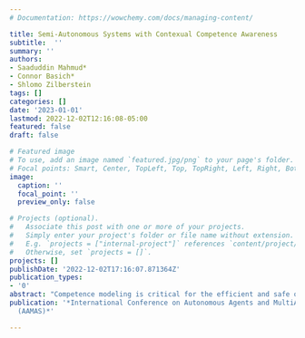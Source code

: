 ```yaml
---
# Documentation: https://wowchemy.com/docs/managing-content/

title: Semi-Autonomous Systems with Contexual Competence Awareness
subtitle:  ''
summary: ''
authors:
- Saaduddin Mahmud*
- Connor Basich*
- Shlomo Zilberstein
tags: []
categories: []
date: '2023-01-01'
lastmod: 2022-12-02T12:16:08-05:00
featured: false
draft: false

# Featured image
# To use, add an image named `featured.jpg/png` to your page's folder.
# Focal points: Smart, Center, TopLeft, Top, TopRight, Left, Right, BottomLeft, Bottom, BottomRight.
image:
  caption: ''
  focal_point: ''
  preview_only: false

# Projects (optional).
#   Associate this post with one or more of your projects.
#   Simply enter your project's folder or file name without extension.
#   E.g. `projects = ["internal-project"]` references `content/project/deep-learning/index.md`.
#   Otherwise, set `projects = []`.
projects: []
publishDate: '2022-12-02T17:16:07.871364Z'
publication_types:
- '0'
abstract: "Competence modeling is critical for the efficient and safe operation of semi-autonomous systems (SAS) with varying levels of autonomy.  In this paper, we extend the notion of competence modeling by introducing a contextual competence model. While previous work on competence-aware systems (CAS) defined the competence of a SAS relative to a single static operator, we present an augmented operator model that is contextualized by Markovian state information capable of capturing multiple operators. Access to such information allows the SAS to account for the stochastic shifts that may occur in the behavior of the operator(s) during deployment and optimize its autonomy accordingly. We show that the extended model called Contextual Competence Aware System (CoCAS) has the same convergence guarantees as CAS, and empirically illustrate the benefit of our approach over both the original CAS model as well as other relevant work in shared autonomy."
publication: '*International Conference on Autonomous Agents and MultiAgent Systems
  (AAMAS)*'

---
```

